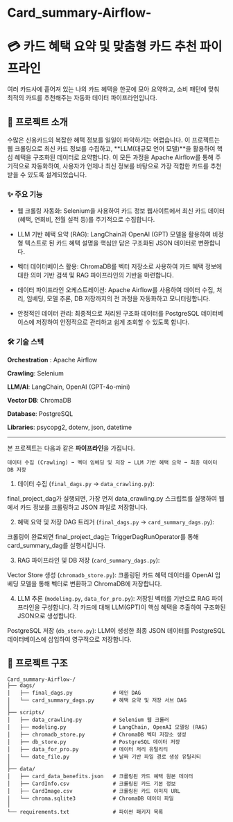 # Card_summary-Airflow-

# 💳 카드 혜택 요약 및 맞춤형 카드 추천 파이프라인
여러 카드사에 흩어져 있는 나의 카드 혜택을 한곳에 모아 요약하고, 소비 패턴에 맞춰 최적의 카드를 추천해주는 자동화 데이터 파이프라인입니다.

## 📖 프로젝트 소개
수많은 신용카드의 복잡한 혜택 정보를 일일이 파악하기는 어렵습니다. 이 프로젝트는 웹 크롤링으로 최신 카드 정보를 수집하고, **LLM(대규모 언어 모델)**을 활용하여 핵심 혜택을 구조화된 데이터로 요약합니다. 이 모든 과정을 Apache Airflow를 통해 주기적으로 자동화하여, 사용자가 언제나 최신 정보를 바탕으로 가장 적합한 카드를 추천받을 수 있도록 설계되었습니다.

### ✨ 주요 기능
- 웹 크롤링 자동화: Selenium을 사용하여 카드 정보 웹사이트에서 최신 카드 데이터(혜택, 연회비, 전월 실적 등)를 주기적으로 수집합니다.

- LLM 기반 혜택 요약 (RAG): LangChain과 OpenAI (GPT) 모델을 활용하여 비정형 텍스트로 된 카드 혜택 설명을 핵심만 담은 구조화된 JSON 데이터로 변환합니다.

- 벡터 데이터베이스 활용: ChromaDB를 벡터 저장소로 사용하여 카드 혜택 정보에 대한 의미 기반 검색 및 RAG 파이프라인의 기반을 마련합니다.

- 데이터 파이프라인 오케스트레이션: Apache Airflow를 사용하여 데이터 수집, 처리, 임베딩, 모델 추론, DB 저장까지의 전 과정을 자동화하고 모니터링합니다.

- 안정적인 데이터 관리: 최종적으로 처리된 구조화 데이터를 PostgreSQL 데이터베이스에 저장하여 안정적으로 관리하고 쉽게 조회할 수 있도록 합니다.

### 🛠️ 기술 스택
**Orchestration** : Apache Airflow

**Crawling**: Selenium

**LLM/AI**: LangChain, OpenAI (GPT-4o-mini)

**Vector DB**: ChromaDB

**Database**: PostgreSQL

**Libraries**: psycopg2, dotenv, json, datetime

-------
본 프로젝트는 다음과 같은 **파이프라인**을 가집니다.

`데이터 수집 (Crawling) ➡️ 벡터 임베딩 및 저장 ➡️ LLM 기반 혜택 요약 ➡️ 최종 데이터 DB 저장`

1. 데이터 수집 (`final_dags.py` -> `data_crawling.py`):

  final_project_dag가 실행되면, 가장 먼저 data_crawling.py 스크립트를 실행하여 웹에서 카드 정보를 크롤링하고 JSON 파일로 저장합니다.

2. 혜택 요약 및 저장 DAG 트리거 (`final_dags.py` -> `card_summary_dags.py`):

  크롤링이 완료되면 final_project_dag는 TriggerDagRunOperator를 통해 card_summary_dag를 실행시킵니다.

3. RAG 파이프라인 및 DB 저장 (`card_summary_dags.py`):

  Vector Store 생성 (`chromadb_store.py`): 크롤링된 카드 혜택 데이터를 OpenAI 임베딩 모델을 통해 벡터로 변환하고 ChromaDB에 저장합니다.

4. LLM 추론 (`modeling.py`, `data_for_pro.py`): 저장된 벡터를 기반으로 RAG 파이프라인을 구성합니다. 각 카드에 대해 LLM(GPT)이 핵심 혜택을 추출하여 구조화된 JSON으로 생성합니다.

  PostgreSQL 저장 (`db_store.py`): LLM이 생성한 최종 JSON 데이터를 PostgreSQL 데이터베이스에 삽입하여 영구적으로 저장합니다.

## 📂 프로젝트 구조
```
Card_summary-Airflow-/
├── dags/
│   ├── final_dags.py             # 메인 DAG
│   └── card_summary_dags.py      # 혜택 요약 및 저장 서브 DAG
│
├── scripts/
│   ├── data_crawling.py          # Selenium 웹 크롤러
│   ├── modeling.py               # LangChain, OpenAI 모델링 (RAG)
│   ├── chromadb_store.py         # ChromaDB 벡터 저장소 생성
│   ├── db_store.py               # PostgreSQL 데이터 저장
│   ├── data_for_pro.py           # 데이터 처리 유틸리티
│   └── date_file.py              # 날짜 기반 파일 경로 생성 유틸리티
│
├── data/
│   ├── card_data_benefits.json   # 크롤링된 카드 혜택 원본 데이터
│   ├── CardInfo.csv              # 크롤링된 카드 기본 정보
│   ├── CardImage.csv             # 크롤링된 카드 이미지 URL
│   └── chroma.sqlite3            # ChromaDB 데이터 파일
│
└── requirements.txt              # 파이썬 패키지 목록
```

   
